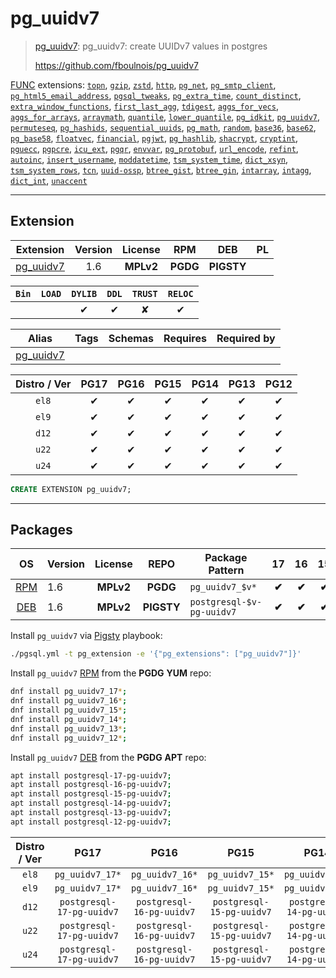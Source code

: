 # pg_uuidv7


> [pg_uuidv7](https://github.com/fboulnois/pg_uuidv7): pg_uuidv7: create UUIDv7 values in postgres
>
> https://github.com/fboulnois/pg_uuidv7





[FUNC](/func) extensions: [`topn`](/topn), [`gzip`](/gzip), [`zstd`](/zstd), [`http`](/http), [`pg_net`](/pg_net), [`pg_smtp_client`](/pg_smtp_client), [`pg_html5_email_address`](/pg_html5_email_address), [`pgsql_tweaks`](/pgsql_tweaks), [`pg_extra_time`](/pg_extra_time), [`count_distinct`](/count_distinct), [`extra_window_functions`](/extra_window_functions), [`first_last_agg`](/first_last_agg), [`tdigest`](/tdigest), [`aggs_for_vecs`](/aggs_for_vecs), [`aggs_for_arrays`](/aggs_for_arrays), [`arraymath`](/arraymath), [`quantile`](/quantile), [`lower_quantile`](/lower_quantile), [`pg_idkit`](/pg_idkit), [`pg_uuidv7`](/pg_uuidv7), [`permuteseq`](/permuteseq), [`pg_hashids`](/pg_hashids), [`sequential_uuids`](/sequential_uuids), [`pg_math`](/pg_math), [`random`](/random), [`base36`](/base36), [`base62`](/base62), [`pg_base58`](/pg_base58), [`floatvec`](/floatvec), [`financial`](/financial), [`pgjwt`](/pgjwt), [`pg_hashlib`](/pg_hashlib), [`shacrypt`](/shacrypt), [`cryptint`](/cryptint), [`pguecc`](/pguecc), [`pgpcre`](/pgpcre), [`icu_ext`](/icu_ext), [`pgqr`](/pgqr), [`envvar`](/envvar), [`pg_protobuf`](/pg_protobuf), [`url_encode`](/url_encode), [`refint`](/refint), [`autoinc`](/autoinc), [`insert_username`](/insert_username), [`moddatetime`](/moddatetime), [`tsm_system_time`](/tsm_system_time), [`dict_xsyn`](/dict_xsyn), [`tsm_system_rows`](/tsm_system_rows), [`tcn`](/tcn), [`uuid-ossp`](/uuid-ossp), [`btree_gist`](/btree_gist), [`btree_gin`](/btree_gin), [`intarray`](/intarray), [`intagg`](/intagg), [`dict_int`](/dict_int), [`unaccent`](/unaccent)


-------
## Extension


| Extension | Version | License | RPM | DEB | PL |
|-----------|:-------:|:-------:|:---:|:---:|:--:|
| [pg_uuidv7](https://github.com/fboulnois/pg_uuidv7) | 1.6 | **<span class="tccyan">MPLv2</span>** | **<span class="tccyan">PGDG</span>** | **<span class="tcwarn">PIGSTY</span>** |  |



| `Bin` | `LOAD` | `DYLIB` | `DDL` | `TRUST` | `RELOC` |
|:-----:|:------:|:-------:|:-----:|:-------:|:-------:|
|  |  | <span class="tcblue">✔</span> | <span class="tcblue">✔</span> | <span class="tcwarn">✘</span> | <span class="tcblue">✔</span> |



| Alias | Tags | Schemas | Requires | Required by |
|-------|------|---------|----------|-------------|
| [pg_uuidv7](/pg_uuidv7) |  |  |  |  |



| Distro / Ver | PG17 | PG16 | PG15 | PG14 | PG13 | PG12 |
|:------------:|:----:|:----:|:----:|:----:|:----:|:----:|
| `el8` | <span class="tcblue">✔</span> | <span class="tcblue">✔</span> | <span class="tcblue">✔</span> | <span class="tcblue">✔</span> | <span class="tcblue">✔</span> | <span class="tcblue">✔</span> |
| `el9` | <span class="tcblue">✔</span> | <span class="tcblue">✔</span> | <span class="tcblue">✔</span> | <span class="tcblue">✔</span> | <span class="tcblue">✔</span> | <span class="tcblue">✔</span> |
| `d12` | <span class="tcblue">✔</span> | <span class="tcblue">✔</span> | <span class="tcblue">✔</span> | <span class="tcblue">✔</span> | <span class="tcblue">✔</span> | <span class="tcblue">✔</span> |
| `u22` | <span class="tcblue">✔</span> | <span class="tcblue">✔</span> | <span class="tcblue">✔</span> | <span class="tcblue">✔</span> | <span class="tcblue">✔</span> | <span class="tcblue">✔</span> |
| `u24` | <span class="tcblue">✔</span> | <span class="tcblue">✔</span> | <span class="tcblue">✔</span> | <span class="tcblue">✔</span> | <span class="tcblue">✔</span> | <span class="tcblue">✔</span> |





```sql
CREATE EXTENSION pg_uuidv7;
```

-----------


## Packages


| OS | Version | License | REPO | Package Pattern | 17 | 16 | 15 | 14 | 13 | 12 | Dependency |
|:--:|---------|:-------:|:----:|-----------------|:--:|:--:|:--:|:--:|:--:|:--:|------------|
| [RPM](/rpm) | 1.6 | **<span class="tccyan">MPLv2</span>** | **<span class="tccyan">PGDG</span>** | `pg_uuidv7_$v*` | **<span class="tccyan">✔</span>** | **<span class="tccyan">✔</span>** | **<span class="tccyan">✔</span>** | **<span class="tccyan">✔</span>** | **<span class="tccyan">✔</span>** | **<span class="tccyan">✔</span>** |  |
| [DEB](/deb) | 1.6 | **<span class="tccyan">MPLv2</span>** | **<span class="tcwarn">PIGSTY</span>** | `postgresql-$v-pg-uuidv7` | **<span class="tccyan">✔</span>** | **<span class="tccyan">✔</span>** | **<span class="tccyan">✔</span>** | **<span class="tccyan">✔</span>** | **<span class="tccyan">✔</span>** | **<span class="tccyan">✔</span>** |  |



Install `pg_uuidv7` via [Pigsty](https://pigsty.io/docs/pgext/usage/install/) playbook:

```bash
./pgsql.yml -t pg_extension -e '{"pg_extensions": ["pg_uuidv7"]}'
```


Install `pg_uuidv7` [RPM](/rpm) from the **<span class="tccyan">PGDG</span>** **YUM** repo:

```bash
dnf install pg_uuidv7_17*;
dnf install pg_uuidv7_16*;
dnf install pg_uuidv7_15*;
dnf install pg_uuidv7_14*;
dnf install pg_uuidv7_13*;
dnf install pg_uuidv7_12*;
```


Install `pg_uuidv7` [DEB](/deb) from the **<span class="tccyan">PGDG</span>** **APT** repo:

```bash
apt install postgresql-17-pg-uuidv7;
apt install postgresql-16-pg-uuidv7;
apt install postgresql-15-pg-uuidv7;
apt install postgresql-14-pg-uuidv7;
apt install postgresql-13-pg-uuidv7;
apt install postgresql-12-pg-uuidv7;
```




| Distro / Ver | PG17 | PG16 | PG15 | PG14 | PG13 | PG12 |
|:------------:|:----:|:----:|:----:|:----:|:----:|:----:|
| `el8` | `pg_uuidv7_17*` | `pg_uuidv7_16*` | `pg_uuidv7_15*` | `pg_uuidv7_14*` | `pg_uuidv7_13*` | `pg_uuidv7_12*` |
| `el9` | `pg_uuidv7_17*` | `pg_uuidv7_16*` | `pg_uuidv7_15*` | `pg_uuidv7_14*` | `pg_uuidv7_13*` | `pg_uuidv7_12*` |
| `d12` | `postgresql-17-pg-uuidv7` | `postgresql-16-pg-uuidv7` | `postgresql-15-pg-uuidv7` | `postgresql-14-pg-uuidv7` | `postgresql-13-pg-uuidv7` | `postgresql-12-pg-uuidv7` |
| `u22` | `postgresql-17-pg-uuidv7` | `postgresql-16-pg-uuidv7` | `postgresql-15-pg-uuidv7` | `postgresql-14-pg-uuidv7` | `postgresql-13-pg-uuidv7` | `postgresql-12-pg-uuidv7` |
| `u24` | `postgresql-17-pg-uuidv7` | `postgresql-16-pg-uuidv7` | `postgresql-15-pg-uuidv7` | `postgresql-14-pg-uuidv7` | `postgresql-13-pg-uuidv7` | `postgresql-12-pg-uuidv7` |





